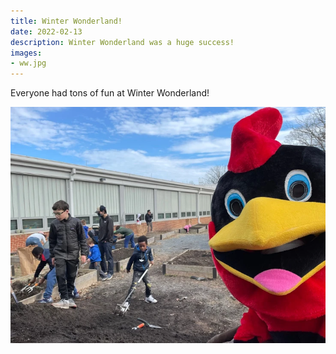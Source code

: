 ```yaml
---
title: Winter Wonderland!
date: 2022-02-13
description: Winter Wonderland was a huge success!
images:
- ww.jpg
---
```


Everyone had tons of fun at Winter Wonderland!

![](images/ww.webp)